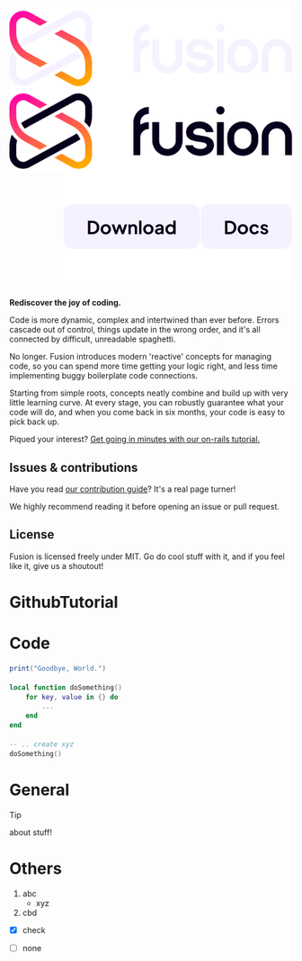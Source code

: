<img align="left" src="./gh-assets/logo-dark-theme.svg#gh-dark-mode-only" alt="Fusion"><img align="left" src="./gh-assets/logo-light-theme.svg#gh-light-mode-only" alt="Fusion"><a href="https://elttob.uk/Fusion/latest"><img align="right" src="./gh-assets/link-docs.svg" alt="Docs"></a><a href="https://github.com/Elttob/Fusion/releases"><img align="right" src="./gh-assets/link-download.svg" alt="Download"></a><img src="./gh-assets/clearfloat.svg">

**Rediscover the joy of coding.**

Code is more dynamic, complex and intertwined than ever before. Errors cascade
out of control, things update in the wrong order, and it's all connected by
difficult, unreadable spaghetti.

No longer. Fusion introduces modern 'reactive' concepts for managing code, so
you can spend more time getting your logic right, and less time implementing
buggy boilerplate code connections.

Starting from simple roots, concepts neatly combine and build up with very little
learning curve. At every stage, you can robustly guarantee what your code will
do, and when you come back in six months, your code is easy to pick back up.

Piqued your interest? [Get going in minutes with our on-rails tutorial.](https://elttob.uk/Fusion/latest/tutorials)

## Issues & contributions

Have you read [our contribution guide](/CONTRIBUTING.md)? It's a real page turner!

We highly recommend reading it before opening an issue or pull request.

## License

Fusion is licensed freely under MIT. Go do cool stuff with it, and if you feel
like it, give us a shoutout!

# GithubTutorial

# Code
```lua
print("Goodbye, World.")

local function doSomething()
    for key, value in {} do
        ...
    end
end

-- .. create xyz
doSomething()
```
# General

> [!TIP]
> about stuff!

# Others

1. abc
   - xyz
2. cbd

- [x] check
- [ ] none

